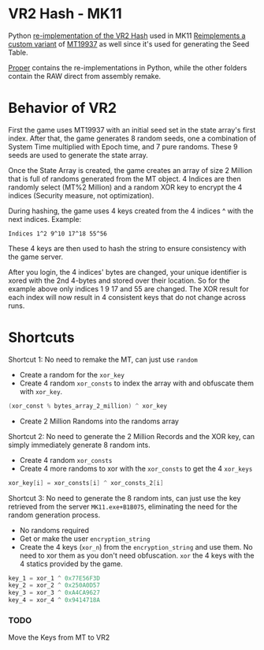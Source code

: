 # VR2 Hash - MK11
Python [re-implementation of the VR2 Hash](/proper/Hasher.py) used in MK11
[Reimplements a custom variant](/proper/MersenneTwister.py) of [MT19937](https://en.wikipedia.org/wiki/Mersenne_Twister) as well since it's used for generating the Seed Table.

[Proper](/proper) contains the re-implementations in Python, while the other folders contain the RAW direct from assembly remake.

# Behavior of VR2
First the game uses MT19937 with an initial seed set in the state array's first index.
After that, the game generates 8 random seeds, one a combination of System Time multiplied with Epoch time, and 7 pure randoms.
These 9 seeds are used to generate the state array.

Once the State Array is created, the game creates an array of size 2 Million that is full of randoms generated from the MT object.
4 Indices are then randomly select (MT%2 Million) and a random XOR key to encrypt the 4 indices (Security measure, not optimization).

During hashing, the game uses 4 keys created from the 4 indices ^ with the next indices.
Example:
```
Indices 1^2 9^10 17^18 55^56
```
These 4 keys are then used to hash the string to ensure consistency with the game server.

After you login, the 4 indices' bytes are changed, your unique identifier is xored with the 2nd 4-bytes and stored over their location. So for the example above only indices 1 9 17 and 55 are changed.
The XOR result for each index will now result in 4 consistent keys that do not change across runs.

# Shortcuts
Shortcut 1:
No need to remake the MT, can just use `random`
- Create a random for the `xor_key`
- Create 4 random `xor_consts` to index the array with and obfuscate them with `xor_key`.
```c
(xor_const % bytes_array_2_million) ^ xor_key
```
- Create 2 Million Randoms into the randoms array

Shortcut 2:
No need to generate the 2 Million Records and the XOR key, can simply immediately generate 8 random ints.
- Create 4 random `xor_consts`
- Create 4 more randoms to xor with the `xor_consts` to get the 4 `xor_keys`
```c
xor_key[i] = xor_consts[i] ^ xor_consts_2[i]
```

Shortcut 3:
No need to generate the 8 random ints, can just use the key retrieved from the server `MK11.exe+B1B075`, eliminating the need for the random generation process.
- No randoms required
- Get or make the user `encryption_string`
- Create the 4 keys (`xor_n`) from the `encryption_string` and use them. No need to xor them as you don't need obfuscation. `xor` the 4 keys with the 4 statics provided by the game.
```c
key_1 = xor_1 ^ 0x77E56F3D
key_2 = xor_2 ^ 0x250A0D57
key_3 = xor_3 ^ 0xA4CA9627
key_4 = xor_4 ^ 0x9414718A
```


### TODO
Move the Keys from MT to VR2
